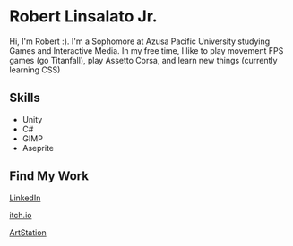 # Robert Linsalato Jr.
Hi, I'm Robert :). I'm a Sophomore at Azusa Pacific University studying Games and Interactive Media. In my free time, I like to play movement FPS games (go Titanfall), play Assetto Corsa, and learn new things (currently learning CSS)

## Skills
- Unity
- C#
- GIMP
- Aseprite

## Find My Work
[LinkedIn](https://www.linkedin.com/in/robert-linsalato-jr/)

[itch.io](https://thatfish4261.itch.io)

[ArtStation](https://www.artstation.com/robertlinsalato)



<!---
ThatFish4261/ThatFish4261 is a ✨ special ✨ repository because its `README.md` (this file) appears on your GitHub profile.
You can click the Preview link to take a look at your changes.
--->

